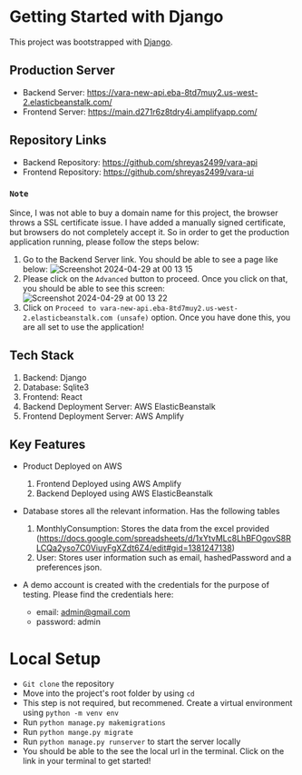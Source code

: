 # Getting Started with Django

This project was bootstrapped with [Django](https://www.djangoproject.com/).

## Production Server
- Backend Server: https://vara-new-api.eba-8td7muy2.us-west-2.elasticbeanstalk.com/
- Frontend Server: https://main.d271r6z8tdry4i.amplifyapp.com/

## Repository Links
- Backend Repository: https://github.com/shreyas2499/vara-api
- Frontend Repository: https://github.com/shreyas2499/vara-ui

### `Note` 
  Since, I was not able to buy a domain name for this project, the browser throws a SSL certificate issue. I have added a manually signed certificate, but browsers do not completely accept it. So in order to get the production application running, please follow the steps below:
  1) Go to the Backend Server link. You should be able to see a page like below: ![Screenshot 2024-04-29 at 00 13 15](https://github.com/shreyas2499/vara-ui/assets/59840906/8f678190-91e5-4ce4-89b2-2accd2340770)
  2) Please click on the `Advanced` button to proceed. Once you click on that, you should be able to see this screen: ![Screenshot 2024-04-29 at 00 13 22](https://github.com/shreyas2499/vara-ui/assets/59840906/6e97700a-2e61-485c-a12b-b0f7ef49fc95)
  3) Click on `Proceed to vara-new-api.eba-8td7muy2.us-west-2.elasticbeanstalk.com (unsafe)` option. Once you have done this, you are all set to use the application!

## Tech Stack
1) Backend: Django
2) Database: Sqlite3
3) Frontend: React
4) Backend Deployment Server: AWS ElasticBeanstalk
5) Frontend Deployment Server: AWS Amplify

## Key Features
- Product Deployed on AWS
  1) Frontend Deployed using AWS Amplify
  2) Backend Deployed using AWS ElasticBeanstalk

- Database stores all the relevant information. Has the following tables
  1) MonthlyConsumption: Stores the data from the excel provided (https://docs.google.com/spreadsheets/d/1xYtvMLc8LhBFOgovS8RLCQa2yso7C0ViuyFgXZdt6Z4/edit#gid=1381247138)
  2) User: Stores user information such as email, hashedPassword and a preferences json.

- A demo account is created with the credentials for the purpose of testing. Please find the credentials here:
  - email: admin@gmail.com
  - password: admin

# Local Setup
- `Git clone` the repository
- Move into the project's root folder by using `cd`
- This step is not required, but recommened. Create a virtual environment using `python -m venv env`
- Run `python manage.py makemigrations`
- Run `python mange.py migrate`
- Run `python manage.py runserver` to start the server locally
- You should be able to the see the local url in the terminal. Click on the link in your terminal to get started!

